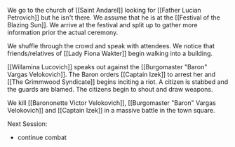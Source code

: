 We go to the church of [[Saint Andarel]] looking for [[Father Lucian Petrovich]] but he isn't there. We assume that he is at the [[Festival of the Blazing Sun]]. We arrive at the festival and split up to gather more information prior the actual ceremony.

We shuffle through the crowd and speak with attendees. We notice that friends/relatives of [[Lady Fiona Wakter]] begin walking into a building.

[[Willamina Lucovich]] speaks out against the [[Burgomaster "Baron" Vargas Velokovich]]. The Baron orders [[Captain Izek]] to arrest her and [[The Grimmwood Syndicate]] begins inciting a riot. A citizen is stabbed and the guards are blamed. The citizens begin to shout and draw weapons.

We kill [[Barononette Victor Velokovich]], [[Burgomaster "Baron" Vargas Velokovich]] and [[Captain Izek]] in a massive battle in the town square.

Next Session:
- continue combat